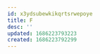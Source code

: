 ```yaml
---
id: x3ydsubewkikqrtsrwepoye
title: F
desc: ''
updated: 1686223793223
created: 1686223792299
---
```

